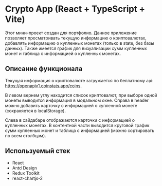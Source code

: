 # Crypto App (React + TypeScript + Vite)

Этот мини-проект создан для портфолио.
Данное приложение позволяет просматривать текущую информацию о криптовалютах, добавлять информацию о купленных монетах (только в state, без базы данных).
Также имеется график для визуализации сумм купленных монет и таблица с информацией о купленных монетах.

## Описание функционала

Текущая информация о криптовалюте загружается по беплатному api: https://openapiv1.coinstats.app/coins.

В левом вернем углу находится список криптовалют, при выборе одной монеты выводится информация в модальном окне. Справа в header можно добавить карточку с информацией о купленной монете (сохраняется в localStorage).

Слева в сайдабаре отображаются карточки с информацией о купленных монетах. В контентной части выводится круговой график сумм купленных монет и таблица с информацией (можно сортировать по всем столбцам).

## Используемый стек

- React
- Antd Design
- Redux Toolkit
- react-chartjs-2
